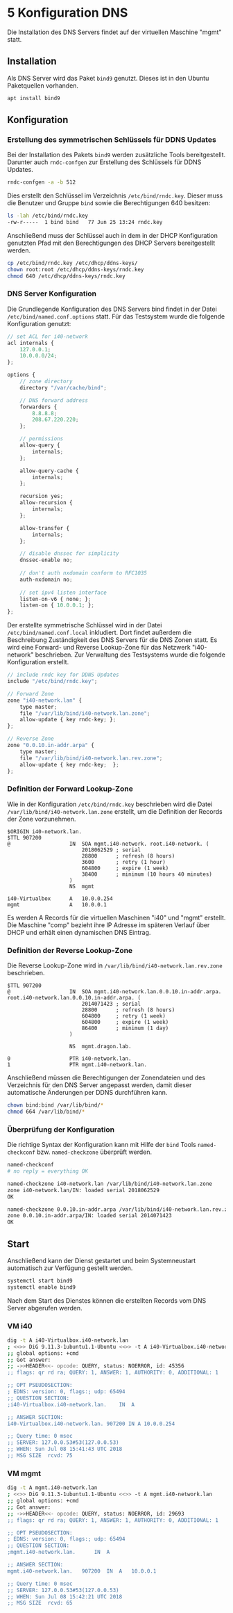 # 5 Konfiguration DNS
Die Installation des DNS Servers findet auf der virtuellen Maschine "mgmt" statt.

## Installation
Als DNS Server wird das Paket ```bind9``` genutzt. Dieses ist in den Ubuntu Paketquellen vorhanden.

```bash
apt install bind9
```

## Konfiguration

### Erstellung des symmetrischen Schlüssels für DDNS Updates
Bei der Installation des Pakets ```bind9``` werden zusätzliche Tools bereitgestellt. Darunter auch ```rndc-confgen``` zur Erstellung des Schlüssels für DDNS Updates.

```bash
rndc-confgen -a -b 512
```

Dies erstellt den Schlüssel im Verzeichnis ```/etc/bind/rndc.key```. Dieser muss die Benutzer und Gruppe ```bind``` sowie die Berechtigungen 640 besitzen:

```bash
ls -lah /etc/bind/rndc.key
-rw-r-----  1 bind bind   77 Jun 25 13:24 rndc.key
```

Anschließend muss der Schlüssel auch in dem in der DHCP Konfiguration genutzten Pfad mit den Berechtigungen des DHCP Servers bereitgestellt werden.

```bash
cp /etc/bind/rndc.key /etc/dhcp/ddns-keys/
chown root:root /etc/dhcp/ddns-keys/rndc.key
chmod 640 /etc/dhcp/ddns-keys/rndc.key
```

### DNS Server Konfiguration
Die Grundlegende Konfiguration des DNS Servers bind findet in der Datei ```/etc/bind/named.conf.options``` statt. Für das Testsystem wurde die folgende Konfiguration genutzt:

```js
// set ACL for i40-network
acl internals {
	127.0.0.1;
	10.0.0.0/24;
};

options {
    // zone directory
	directory "/var/cache/bind";

    // DNS forward address
	forwarders {
		8.8.8.8;
		208.67.220.220;
	};

    // permissions
	allow-query {
        internals;
    };

    allow-query-cache {
        internals;
    };

    recursion yes;
    allow-recursion {
		internals;
    };

	allow-transfer {
		internals;
	};

    // disable dnssec for simplicity
    dnssec-enable no;
    
    // don't auth nxdomain conform to RFC1035
    auth-nxdomain no;
    
    // set ipv4 listen interface
	listen-on-v6 { none; };
	listen-on { 10.0.0.1; };
};
```

Der erstellte symmetrische Schlüssel wird in der Datei ```/etc/bind/named.conf.local``` inkludiert. Dort findet außerdem die Beschreibung Zuständigkeit des DNS Servers für die DNS Zonen statt. Es wird eine Forward- und Reverse Lookup-Zone für das Netzwerk "i40-network" beschrieben. Zur Verwaltung des Testsystems wurde die folgende Konfiguration erstellt.

```js
// include rndc key for DDNS Updates
include "/etc/bind/rndc.key";

// Forward Zone
zone "i40-network.lan" {
	type master;
	file "/var/lib/bind/i40-network.lan.zone";
	allow-update { key rndc-key; };
};

// Reverse Zone
zone "0.0.10.in-addr.arpa" {
	type master;
	file "/var/lib/bind/i40-network.lan.rev.zone";
	allow-update { key rndc-key;  };
};
```

### Definition der Forward Lookup-Zone
Wie in der Konfiguration ```/etc/bind/rndc.key``` beschrieben wird die Datei ```/var/lib/bind/i40-network.lan.zone``` erstellt, um die Definition der Records der Zone vorzunehmen.

```bind
$ORIGIN i40-network.lan.
$TTL 907200
@                   IN  SOA mgmt.i40-network. root.i40-network. (
                        2018062529 ; serial
                        28800      ; refresh (8 hours)
                        3600       ; retry (1 hour)
                        604800     ; expire (1 week)
                        38400      ; minimum (10 hours 40 minutes)
                    )
                    NS  mgmt

i40-Virtualbox      A   10.0.0.254
mgmt                A   10.0.0.1
```

Es werden A Records für die virtuellen Maschinen "i40" und "mgmt" erstellt. Die Maschine "comp" bezieht ihre IP Adresse im späteren Verlauf über DHCP und erhält einen dynamischen DNS Eintrag.

### Definition der Reverse Lookup-Zone
Die Reverse Lookup-Zone wird in ```/var/lib/bind/i40-network.lan.rev.zone``` beschrieben.

```bind
$TTL 907200
@                   IN  SOA mgmt.i40-network.lan.0.0.10.in-addr.arpa. root.i40-network.lan.0.0.10.in-addr.arpa. (
                        2014071423 ; serial
                        28800      ; refresh (8 hours)
                        604800     ; retry (1 week)
                        604800     ; expire (1 week)
                        86400      ; minimum (1 day)
                    )

                    NS  mgmt.dragon.lab.

0                   PTR i40-network.lan.
1                   PTR	mgmt.i40-network.lan.
```

Anschließend müssen die Berechtigungen der Zonendateien und des Verzeichnis für den DNS Server angepasst werden, damit dieser automatische Änderungen per DDNS durchführen kann.

```bash
chown bind:bind /var/lib/bind/*
chmod 664 /var/lib/bind/*
```

### Überprüfung der Konfiguration
Die richtige Syntax der Konfiguration kann mit Hilfe der ```bind``` Tools ```named-checkconf``` bzw. ```named-checkzone``` überprüft werden.

```bash
named-checkconf
# no reply = everything OK

named-checkzone i40-network.lan /var/lib/bind/i40-network.lan.zone
zone i40-network.lan/IN: loaded serial 2018062529
OK

named-checkzone 0.0.10.in-addr.arpa /var/lib/bind/i40-network.lan.rev.zone 
zone 0.0.10.in-addr.arpa/IN: loaded serial 2014071423
OK
```

## Start
Anschließend kann der Dienst gestartet und beim Systemneustart automatisch zur Verfügung gestellt werden.

```bash
systemctl start bind9
systemctl enable bind9
```

Nach dem Start des Dienstes können die erstellten Records vom DNS Server abgerufen werden.

### VM i40
```bash
dig -t A i40-Virtualbox.i40-network.lan
; <<>> DiG 9.11.3-1ubuntu1.1-Ubuntu <<>> -t A i40-Virtualbox.i40-network.lan
;; global options: +cmd
;; Got answer:
;; ->>HEADER<<- opcode: QUERY, status: NOERROR, id: 45356
;; flags: qr rd ra; QUERY: 1, ANSWER: 1, AUTHORITY: 0, ADDITIONAL: 1

;; OPT PSEUDOSECTION:
; EDNS: version: 0, flags:; udp: 65494
;; QUESTION SECTION:
;i40-Virtualbox.i40-network.lan.	IN	A

;; ANSWER SECTION:
i40-Virtualbox.i40-network.lan.	907200 IN A	10.0.0.254

;; Query time: 0 msec
;; SERVER: 127.0.0.53#53(127.0.0.53)
;; WHEN: Sun Jul 08 15:41:43 UTC 2018
;; MSG SIZE  rcvd: 75
```

### VM mgmt
```bash
dig -t A mgmt.i40-network.lan
; <<>> DiG 9.11.3-1ubuntu1.1-Ubuntu <<>> -t A mgmt.i40-network.lan
;; global options: +cmd
;; Got answer:
;; ->>HEADER<<- opcode: QUERY, status: NOERROR, id: 29693
;; flags: qr rd ra; QUERY: 1, ANSWER: 1, AUTHORITY: 0, ADDITIONAL: 1

;; OPT PSEUDOSECTION:
; EDNS: version: 0, flags:; udp: 65494
;; QUESTION SECTION:
;mgmt.i40-network.lan.		IN	A

;; ANSWER SECTION:
mgmt.i40-network.lan.	907200	IN	A	10.0.0.1

;; Query time: 0 msec
;; SERVER: 127.0.0.53#53(127.0.0.53)
;; WHEN: Sun Jul 08 15:42:21 UTC 2018
;; MSG SIZE  rcvd: 65
```